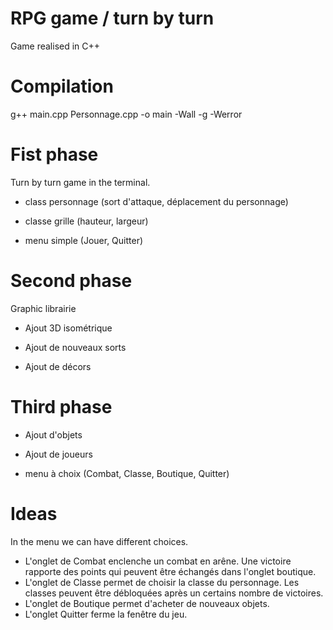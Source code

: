 # RPG game / turn by turn

Game realised in C++

# Compilation

g++ main.cpp Personnage.cpp -o main -Wall -g -Werror

# Fist phase

Turn by turn game in the terminal.

- class personnage (sort d'attaque, déplacement du personnage)

- classe grille (hauteur, largeur)

- menu simple (Jouer, Quitter)

# Second phase

Graphic librairie 

- Ajout 3D isométrique

- Ajout de nouveaux sorts

- Ajout de décors

# Third phase

- Ajout d'objets

- Ajout de joueurs 

- menu à choix (Combat, Classe, Boutique, Quitter) 

# Ideas

In the menu we can have different choices.

- L'onglet de Combat enclenche un combat en arêne. Une victoire rapporte des points qui peuvent être échangés dans l'onglet boutique.
- L'onglet de Classe permet de choisir la classe du personnage. Les classes peuvent être débloquées après un certains nombre de victoires.
- L'onglet de Boutique permet d'acheter de nouveaux objets.
- L'onglet Quitter ferme la fenêtre du jeu.


